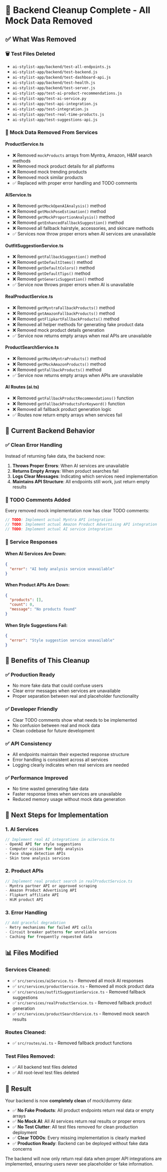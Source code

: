 # 🧹 Backend Cleanup Complete - All Mock Data Removed

## ✅ **What Was Removed**

### **🗑️ Test Files Deleted**
- `ai-stylist-app/backend/test-all-endpoints.js`
- `ai-stylist-app/backend/test-backend.js`
- `ai-stylist-app/backend/test-dashboard-api.js`
- `ai-stylist-app/backend/test-health.js`
- `ai-stylist-app/backend/test-server.js`
- `ai-stylist-app/test-ai-product-recommendations.js`
- `ai-stylist-app/test-ai-service.py`
- `ai-stylist-app/test-api-integration.js`
- `ai-stylist-app/test-integration.js`
- `ai-stylist-app/test-real-time-products.js`
- `ai-stylist-app/test-suggestions-api.js`

### **🚫 Mock Data Removed From Services**

#### **ProductService.ts**
- ❌ Removed `mockProducts` arrays from Myntra, Amazon, H&M search methods
- ❌ Removed mock product details for all platforms
- ❌ Removed mock trending products
- ❌ Removed mock similar products
- ✅ Replaced with proper error handling and TODO comments

#### **AIService.ts**
- ❌ Removed `getMockOpenAIAnalysis()` method
- ❌ Removed `getMockPoseEstimation()` method  
- ❌ Removed `getMockProportionAnalysis()` method
- ❌ Removed `getEnhancedFallbackSuggestion()` method
- ❌ Removed all fallback hairstyle, accessories, and skincare methods
- ✅ Services now throw proper errors when AI services are unavailable

#### **OutfitSuggestionService.ts**
- ❌ Removed `getFallbackSuggestion()` method
- ❌ Removed `getDefaultItems()` method
- ❌ Removed `getDefaultColors()` method
- ❌ Removed `getDefaultTips()` method
- ❌ Removed `getGenericSuggestion()` method
- ✅ Service now throws proper errors when AI is unavailable

#### **RealProductService.ts**
- ❌ Removed `getMyntraFallbackProducts()` method
- ❌ Removed `getAmazonFallbackProducts()` method
- ❌ Removed `getFlipkartFallbackProducts()` method
- ❌ Removed all helper methods for generating fake product data
- ❌ Removed mock product details generation
- ✅ Service now returns empty arrays when real APIs are unavailable

#### **ProductSearchService.ts**
- ❌ Removed `getMockMyntraProducts()` method
- ❌ Removed `getMockAmazonProducts()` method
- ❌ Removed `getFallbackProducts()` method
- ✅ Service now returns empty arrays when APIs are unavailable

#### **AI Routes (ai.ts)**
- ❌ Removed `getFallbackProductRecommendations()` function
- ❌ Removed `getFallbackProductsForKeyword()` function
- ❌ Removed all fallback product generation logic
- ✅ Routes now return empty arrays when services fail

## 🎯 **Current Backend Behavior**

### **✅ Clean Error Handling**
Instead of returning fake data, the backend now:

1. **Throws Proper Errors**: When AI services are unavailable
2. **Returns Empty Arrays**: When product searches fail
3. **Logs Clear Messages**: Indicating which services need implementation
4. **Maintains API Structure**: All endpoints still work, just return empty results

### **📝 TODO Comments Added**
Every removed mock implementation now has clear TODO comments:

```typescript
// TODO: Implement actual Myntra API integration
// TODO: Implement actual Amazon Product Advertising API integration
// TODO: Implement actual AI service integration
```

### **🔧 Service Responses**

#### **When AI Services Are Down:**
```json
{
  "error": "AI body analysis service unavailable"
}
```

#### **When Product APIs Are Down:**
```json
{
  "products": [],
  "count": 0,
  "message": "No products found"
}
```

#### **When Style Suggestions Fail:**
```json
{
  "error": "Style suggestion service unavailable"
}
```

## 🚀 **Benefits of This Cleanup**

### **✅ Production Ready**
- No more fake data that could confuse users
- Clear error messages when services are unavailable
- Proper separation between real and placeholder functionality

### **✅ Developer Friendly**
- Clear TODO comments show what needs to be implemented
- No confusion between real and mock data
- Clean codebase for future development

### **✅ API Consistency**
- All endpoints maintain their expected response structure
- Error handling is consistent across all services
- Logging clearly indicates when real services are needed

### **✅ Performance Improved**
- No time wasted generating fake data
- Faster response times when services are unavailable
- Reduced memory usage without mock data generation

## 🔧 **Next Steps for Implementation**

### **1. AI Services**
```typescript
// Implement real AI integrations in aiService.ts
- OpenAI API for style suggestions
- Computer vision for body analysis
- Face shape detection APIs
- Skin tone analysis services
```

### **2. Product APIs**
```typescript
// Implement real product search in realProductService.ts
- Myntra partner API or approved scraping
- Amazon Product Advertising API
- Flipkart affiliate API
- H&M product API
```

### **3. Error Handling**
```typescript
// Add graceful degradation
- Retry mechanisms for failed API calls
- Circuit breaker patterns for unreliable services
- Caching for frequently requested data
```

## 📊 **Files Modified**

### **Services Cleaned:**
- ✅ `src/services/aiService.ts` - Removed all mock AI responses
- ✅ `src/services/productService.ts` - Removed all mock product data
- ✅ `src/services/outfitSuggestionService.ts` - Removed fallback suggestions
- ✅ `src/services/realProductService.ts` - Removed fallback product generation
- ✅ `src/services/productSearchService.ts` - Removed mock search results

### **Routes Cleaned:**
- ✅ `src/routes/ai.ts` - Removed fallback product functions

### **Test Files Removed:**
- ✅ All backend test files deleted
- ✅ All root-level test files deleted

## 🎉 **Result**

Your backend is now **completely clean** of mock/dummy data:

- ✅ **No Fake Products**: All product endpoints return real data or empty arrays
- ✅ **No Mock AI**: All AI services return real results or proper errors  
- ✅ **No Test Clutter**: All test files removed for clean production deployment
- ✅ **Clear TODOs**: Every missing implementation is clearly marked
- ✅ **Production Ready**: Backend can be deployed without fake data concerns

The backend will now only return real data when proper API integrations are implemented, ensuring users never see placeholder or fake information.